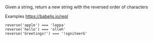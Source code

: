 Given a string, return a new string with the reversed
order of characters

Examples https://babeljs.io/repl
```
reverse('apple') === 'leppa'
reverse('hello') === 'olleh'
reverse('Greetings!') === '!sgniteerG'
```
